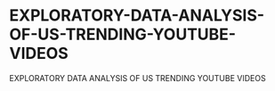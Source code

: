 # EXPLORATORY-DATA-ANALYSIS-OF-US-TRENDING-YOUTUBE-VIDEOS
EXPLORATORY DATA ANALYSIS OF US TRENDING YOUTUBE VIDEOS
